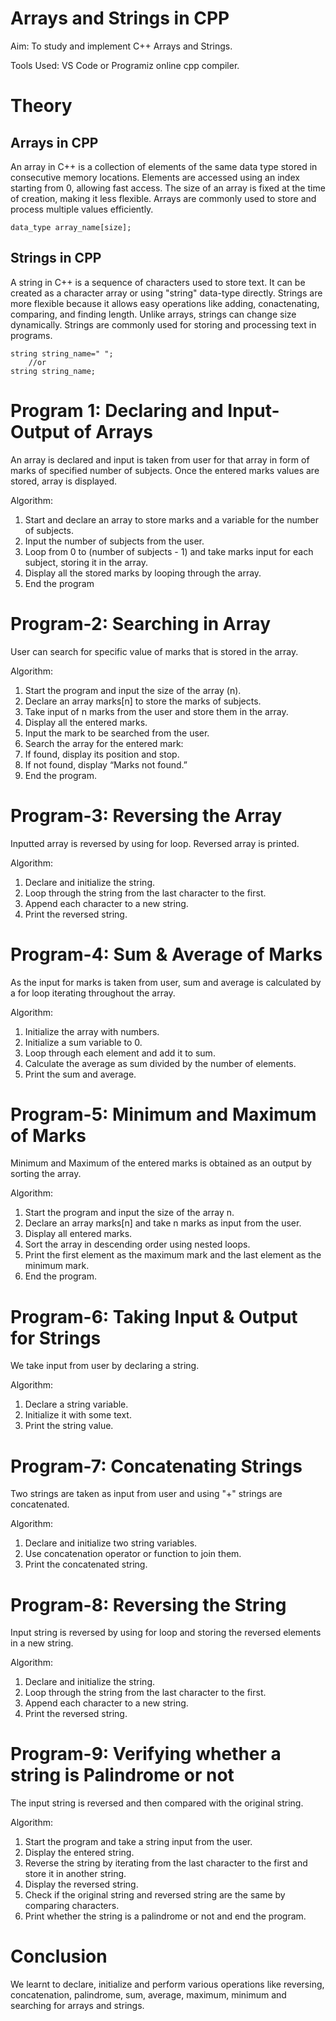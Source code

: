 # Arrays and Strings in CPP
Aim: To study and implement C++ Arrays and Strings.

Tools Used: VS Code or Programiz online cpp compiler.

# Theory
## Arrays in CPP
An array in C++ is a collection of elements of the same data type stored in consecutive memory locations. Elements are accessed using an index starting from 0, allowing fast access. The size of an array is fixed at the time of creation, making it less flexible.  Arrays are commonly used to store and process multiple values efficiently.

```
data_type array_name[size];
```

## Strings in CPP
A string in C++ is a sequence of characters used to store text. It can be created as a character array or using "string" data-type directly. Strings are more flexible because it allows easy operations like adding, conactenating, comparing, and finding length. Unlike arrays, strings can change size dynamically. Strings are commonly used for storing and processing text in programs.

```
string string_name=" ";
    //or
string string_name;
```

# Program 1: Declaring and Input-Output of Arrays

An array is declared and input is taken from user for that array in form of marks of specified number of subjects. Once the entered marks values are stored, array is displayed.

Algorithm:

1. Start and declare an array to store marks and a variable for the number of subjects.
2. Input the number of subjects from the user.
3. Loop from 0 to (number of subjects - 1) and take marks input for each subject, storing it in the array.
4. Display all the stored marks by looping through the array.
5. End the program

# Program-2: Searching in Array

User can search for specific value of marks that is stored in the array. 

Algorithm:

1. Start the program and input the size of the array (n).
2. Declare an array marks[n] to store the marks of subjects.
3. Take input of n marks from the user and store them in the array.
4. Display all the entered marks.
5. Input the mark to be searched from the user.
6. Search the array for the entered mark:
7. If found, display its position and stop.
8. If not found, display “Marks not found.”
9. End the program.

# Program-3: Reversing the Array

Inputted array is reversed by using for loop. Reversed array is printed. 

Algorithm: 

1. Declare and initialize the string.
2. Loop through the string from the last character to the first.
3. Append each character to a new string.
4. Print the reversed string.

# Program-4: Sum & Average of Marks

As the input for marks is taken from user, sum and average is calculated by a for loop iterating throughout the array.

Algorithm:

1. Initialize the array with numbers.
2. Initialize a sum variable to 0.
3. Loop through each element and add it to sum.
4. Calculate the average as sum divided by the number of elements.
5. Print the sum and average.

# Program-5: Minimum and Maximum of Marks

Minimum and Maximum of the entered marks is obtained as an output by sorting the array.

Algorithm:

1. Start the program and input the size of the array n.
2. Declare an array marks[n] and take n marks as input from the user.
3. Display all entered marks.
4. Sort the array in descending order using nested loops.
5. Print the first element as the maximum mark and the last element as the minimum mark.
6. End the program.

# Program-6: Taking Input & Output for Strings

We take input from user by declaring a string.

Algorithm:

1. Declare a string variable.
2. Initialize it with some text.
3. Print the string value.

# Program-7: Concatenating Strings

Two strings are taken as input from user and using "+" strings are concatenated.

Algorithm:

1. Declare and initialize two string variables.
2. Use concatenation operator or function to join them.
3. Print the concatenated string.

# Program-8: Reversing the String

Input string is reversed by using for loop and storing the reversed elements in a new string.

Algorithm:

1. Declare and initialize the string.
2. Loop through the string from the last character to the first.
3. Append each character to a new string.
4. Print the reversed string.

# Program-9: Verifying whether a string is Palindrome or not

The input string is reversed and then compared with the original string.

Algorithm:

1. Start the program and take a string input from the user.
2. Display the entered string.
3. Reverse the string by iterating from the last character to the first and store it in another string.
4. Display the reversed string.
5. Check if the original string and reversed string are the same by comparing characters.
6. Print whether the string is a palindrome or not and end the program.


# Conclusion
We learnt to declare, initialize and perform various operations like reversing, concatenation, palindrome, sum, average, maximum, minimum and searching for arrays and strings.
